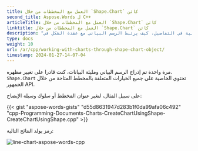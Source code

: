 ```yaml
---
title: العمل مع المخططات من خلال `Shape.Chart` كائن
second_title: Aspose.Words ل C++
articleTitle: العمل مع المخططات من خلال `Shape.Chart` كائن
linktitle: العمل مع المخططات من خلال `Shape.Chart` كائن
description: "الرسوم البيانية في التفاصيل، كيف يرتبط الرسم البياني مع عقدة الشكل في Aspose.Words ل C++."
type: docs
weight: 10
url: /ar/cpp/working-with-charts-through-shape-chart-object/
timestamp: 2024-01-27-14-07-04
---
```


مرة واحدة تم إدراج الرسم البياني ومليئة البيانات، كنت قادرا على تغيير مظهره. `Shape.Chart` تحتوي الخاصية على جميع الخيارات المتعلقة بالمخطط المتاحة من خلال الجمهور API.

على سبيل المثال، لنغير عنوان المخطط أو سلوك وسيلة الإيضاح:

{{< gist "aspose-words-gists" "d55d8631947d283b1f0da99afa06c492" "cpp-Programming-Documents-Charts-CreateChartUsingShape-CreateChartUsingShape.cpp" >}}

رمز يولد النتائج التالية:

![line-chart-aspose-words-cpp](working-with-charts-6.png)
